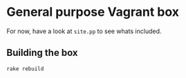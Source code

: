 # General purpose Vagrant box

For now, have a look at `site.pp` to see whats included.

## Building the box

```terminal
rake rebuild
```
